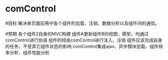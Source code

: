 # comControl
#目标
    解决单页面应用中各个组件的加载、注销、数据分析以及组件间的通信。

#预期
    各个组件2自身的MVC构建
    组件A更新组件B的视图、模型，均通过comControl进行协调
    组件的经由comControl进行注入、注销
    组件应该完成自身的任务，不受其它组件状态的影响
    comControl集成ajax、异步模块加载、组件频率分析、组件性能分析
